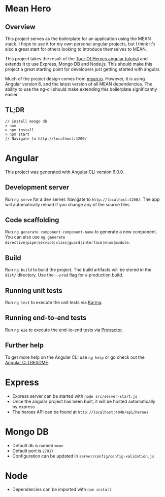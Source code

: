 # Mean Hero

## Overview
This project serves as the boilerplate for an application using the MEAN stack. I hope to use it for my own personal angular projects, but I think it's also a great start for others looking to introduce themselves to MEAN.

This project takes the result of the [Tour Of Heroes angular tutorial](https://angular.io/tutorial) and extends it to use Express, Mongo DB and Node.js. This should make this project a great starting point for developers just getting started with angular.

Much of the project design comes from [mean.io](https://github.com/linnovate/mean). However, it is using Angular version 6, and the latest version of all MEAN dependencies. The ability to use the ng-cli should make extending this boilerplate significantly easier.

## TL;DR
```
// Install mongo db
> nom 
> npm install
> npm start
// Navigate to http://localhost:4200/
```


# Angular

This project was generated with [Angular CLI](https://github.com/angular/angular-cli) version 6.0.0.

## Development server

Run `ng serve` for a dev server. Navigate to `http://localhost:4200/`. The app will automatically reload if you change any of the source files.

## Code scaffolding

Run `ng generate component component-name` to generate a new component. You can also use `ng generate directive|pipe|service|class|guard|interface|enum|module`.

## Build

Run `ng build` to build the project. The build artifacts will be stored in the `dist/` directory. Use the `--prod` flag for a production build.

## Running unit tests

Run `ng test` to execute the unit tests via [Karma](https://karma-runner.github.io).

## Running end-to-end tests

Run `ng e2e` to execute the end-to-end tests via [Protractor](http://www.protractortest.org/).

## Further help

To get more help on the Angular CLI use `ng help` or go check out the [Angular CLI README](https://github.com/angular/angular-cli/blob/master/README.md).

# Express
- Express server can be started with `node src/server-start.js`
- Once the angular project has been built, it will be hosted automatically by express
- The heroes API can be found at `http://localhost:4040/api/heroes`
# Mongo DB
- Default db is named `mean`
- Default port is `27017`
- Configuration can be updated in `server/config/config-validation.js`
# Node
- Dependencies can be imported with `npm install`
